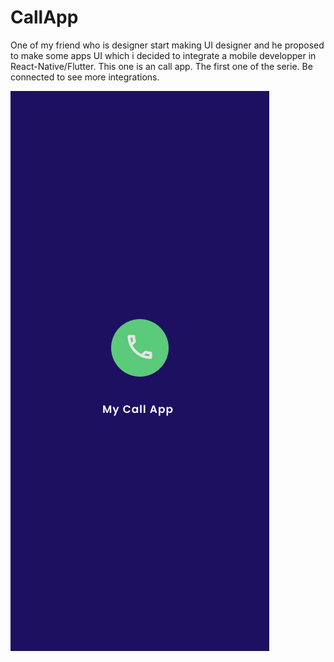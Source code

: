 # CallApp
One of my friend who is designer start making UI designer and
he proposed to make some apps UI which i decided to integrate a mobile developper in React-Native/Flutter. This one is an call app.
The first one of the serie.
Be connected to see more integrations.

![alt text](https://github.com/asiedu-kev/CallApp/blob/master/Github.png?raw=true)
